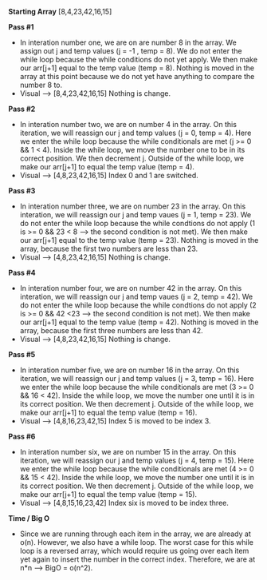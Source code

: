 **Starting Array**
[8,4,23,42,16,15]

**Pass #1**
- In interation number one, we are on are number 8 in the array. We assign out j and temp values (j = -1 , temp = 8). We do not enter the while loop because the while conditions do not yet apply. We then make our arr[j+1] equal to the temp value (temp = 8). Nothing is moved in the array at this point because we do not yet have anything to compare the number 8 to.
- Visual --> [8,4,23,42,16,15] Nothing is change.

**Pass #2**
- In interation number two, we are on number 4 in the array. On this iteration, we will reassign our j and temp values (j = 0, temp = 4). Here we enter the while loop because the while conditionals are met (j >= 0 && 1 < 4). Inside the while loop, we move the number one to be in its correct position. We then decrement j. Outside of the while loop, we make our arr[j+1] to equal the temp value (temp = 4).
- Visual --> [4,8,23,42,16,15] Index 0 and 1 are switched.

**Pass #3**
- In interation number three, we are on number 23 in the array. On this interation, we will reassign our j and temp vaues (j = 1, temp = 23). We do not enter the while loop because the while condtions do not apply (1 is >= 0 && 23 < 8 --> the second condition is not met). We then make our arr[j+1] equal to the temp value (temp = 23). Nothing is moved in the array, because the first two numbers are less than 23.
- Visual --> [4,8,23,42,16,15] Nothing is change.

**Pass #4**
- In interation number four, we are on number 42 in the array. On this interation, we will reassign our j and temp vaues (j = 2, temp = 42). We do not enter the while loop because the while condtions do not apply (2 is >= 0 && 42 <23 --> the second condition is not met). We then make our arr[j+1] equal to the temp value (temp = 42). Nothing is moved in the array, because the first three numbers are less than 42.
- Visual --> [4,8,23,42,16,15] Nothing is change.

**Pass #5**
- In interation number five, we are on number 16 in the array. On this iteration, we will reassign our j and temp values (j = 3, temp = 16). Here we enter the while loop because the while conditionals are met (3 >= 0 && 16 < 42). Inside the while loop, we move the number one until it is in its correct position. We then decrement j. Outside of the while loop, we make our arr[j+1] to equal the temp value (temp = 16).
- Visual --> [4,8,16,23,42,15] Index 5 is moved to be index 3.

**Pass #6**
- In interation number six, we are on number 15 in the array. On this iteration, we will reassign our j and temp values (j = 4, temp = 15). Here we enter the while loop because the while conditionals are met (4 >= 0 && 15 < 42). Inside the while loop, we move the number one until it is in its correct position. We then decrement j. Outside of the while loop, we make our arr[j+1] to equal the temp value (temp = 15).
- Visual --> [4,8,15,16,23,42] Index six is moved to be index three.

**Time / Big O**
- Since we are running through each item in the array, we are already at o(n). However, we also have a while loop. The worst case for this while loop is a reversed array, which would require us going over each item yet again to insert the number in the correct index. Therefore, we are at n*n --> BigO = o(n^2).